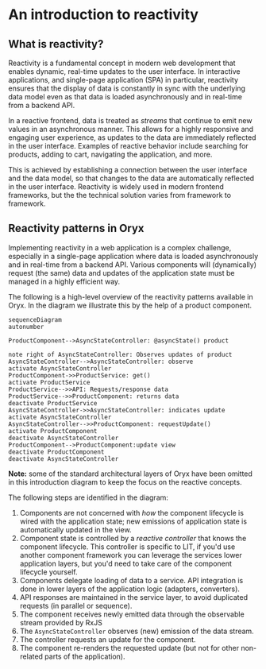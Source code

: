# An introduction to reactivity

## What is reactivity?

Reactivity is a fundamental concept in modern web development that enables dynamic, real-time updates to the user interface. In interactive applications, and single-page application (SPA) in particular, reactivity ensures that the display of data is constantly in sync with the underlying data model even as that data is loaded asynchronously and in real-time from a backend API.

In a reactive frontend, data is treated as _streams_ that continue to emit new values in an asynchronous manner. This allows for a highly responsive and engaging user experience, as updates to the data are immediately reflected in the user interface. Examples of reactive behavior include searching for products, adding to cart, navigating the application, and more.

This is achieved by establishing a connection between the user interface and the data model, so that changes to the data are automatically reflected in the user interface. Reactivity is widely used in modern frontend frameworks, but the the technical solution varies from framework to framework.

## Reactivity patterns in Oryx

Implementing reactivity in a web application is a complex challenge, especially in a single-page application where data is loaded asynchronously and in real-time from a backend API. Various components will (dynamically) request (the same) data and updates of the application state must be managed in a highly efficient way.

The following is a high-level overview of the reactivity patterns available in Oryx. In the diagram we illustrate this by the help of a product component.

```mermaid
sequenceDiagram
autonumber

ProductComponent-->AsyncStateController: @asyncState() product

note right of AsyncStateController: Observes updates of product
AsyncStateController-->AsyncStateController: observe
activate AsyncStateController
ProductComponent->>ProductService: get()
activate ProductService
ProductService-->>API: Requests/response data
ProductService-->>ProductComponent: returns data
deactivate ProductService
AsyncStateController->>AsyncStateController: indicates update
activate AsyncStateController
AsyncStateController-->>ProductComponent: requestUpdate()
activate ProductComponent
deactivate AsyncStateController
ProductComponent-->ProductComponent:update view
deactivate ProductComponent
deactivate AsyncStateController
```

**Note:** some of the standard architectural layers of Oryx have been omitted in this introduction diagram to keep the focus on the reactive concepts.

The following steps are identified in the diagram:

1. Components are not concerned with _how_ the component lifecycle is wired with the application state; new emissions of application state is automatically updated in the view.
2. Component state is controlled by a _reactive controller_ that knows the component lifecycle. This controller is specific to LIT, if you'd use another component framework you can leverage the services lower application layers, but you'd need to take care of the component lifecycle yourself.
3. Components delegate loading of data to a service. API integration is done in lower layers of the application logic (adapters, converters).
4. API responses are maintained in the service layer, to avoid duplicated requests (in parallel or sequence).
5. The component receives newly emitted data through the observable stream provided by RxJS
6. The `AsyncStateController` observes (new) emission of the data stream.
7. The controller requests an update for the component.
8. The component re-renders the requested update (but not for other non-related parts of the application).
